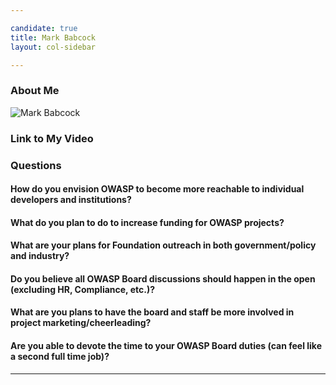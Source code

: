 ```yaml
---

candidate: true
title: Mark Babcock
layout: col-sidebar

---
```


### About Me
![Mark Babcock](/www-board-candidates/assets/images/mark_babcock.jpg)

### Link to My Video

### Questions

#### How do you envision OWASP to become more reachable to individual developers and institutions?  


#### What do you plan to do to increase funding for OWASP projects?


#### What are your plans for Foundation outreach in both government/policy and industry?


#### Do you believe all OWASP Board discussions should happen in the open (excluding HR, Compliance, etc.)?


#### What are you plans to have the board and staff be more involved in project marketing/cheerleading?


#### Are you able to devote the time to your OWASP Board duties (can feel like a second full time job)?
---

